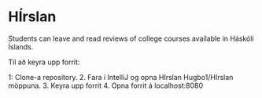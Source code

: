 # HÍrslan

Students can leave and read reviews of college courses available in Háskóli Íslands.

Til að keyra upp forrit:

1: Clone-a repository.
2. Fara í IntelliJ og opna HIrslan Hugbo1/HIrslan möppuna.
3. Keyra upp forrit
4. Opna forrit á localhost:8080

